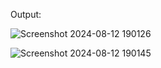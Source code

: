 Output:

![Screenshot 2024-08-12 190126](https://github.com/user-attachments/assets/09e25bb6-d8c3-4d8a-9803-ad4d688d3397)




![Screenshot 2024-08-12 190145](https://github.com/user-attachments/assets/7522e475-2673-4614-8d5e-94ec9c0609bb)
